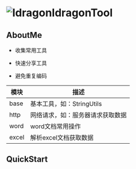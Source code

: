 # ![Idragon](https://thirdwx.qlogo.cn/mmopen/vi_32/nRJ4vegIVcBpAXwuHLVsQicJWnLXCUkMv02fFicEhrhQpiaJ0CPVWia2y17vvdtHK00hpwNaGJIpekibkdbD7ybxCIA/132)IdragonTool

## AboutMe

* 收集常用工具

* 快速分享工具

* 避免重复编码

| 模块  | 描述                             |
| ----- | -------------------------------- |
| base  | 基本工具，如：StringUtils        |
| http  | 网络请求，如：服务器请求获取数据 |
| word  | word文档常用操作                 |
| excel | 解析excel文档获取数据            |

## QuickStart



